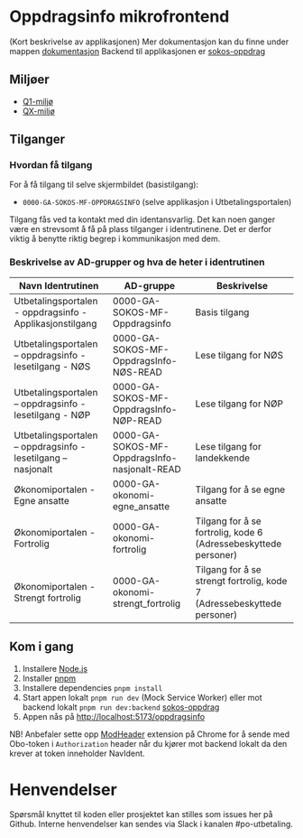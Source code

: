 # Oppdragsinfo mikrofrontend

(Kort beskrivelse av applikasjonen)
Mer dokumentasjon kan du finne under mappen [dokumentasjon](dokumentasjon)
Backend til applikasjonen er [sokos-oppdrag](https://github.com/navikt/sokos-oppdrag)

## Miljøer

- [Q1-miljø](https://utbetalingsportalen.intern.dev.nav.no/oppdragsinfo)
- [QX-miljø](https://utbetalingsportalen-qx.intern.nav.no/oppdragsinfo)

## Tilganger

### Hvordan få tilgang

For å få tilgang til selve skjermbildet (basistilgang):

- `0000-GA-SOKOS-MF-OPPDRAGSINFO` (selve applikasjon i Utbetalingsportalen)

Tilgang fås ved ta kontakt med din identansvarlig. Det kan noen ganger være en strevsomt å få på plass tilganger
i identrutinene. Det er derfor viktig å benytte riktig begrep i kommunikasjon med dem.

### Beskrivelse av AD-grupper og hva de heter i identrutinen

| Navn Identrutinen                                            | AD-gruppe                                    | Beskrivelse                                                             |
| ------------------------------------------------------------ | -------------------------------------------- | ----------------------------------------------------------------------- |
| Utbetalingsportalen - oppdragsinfo - Applikasjonstilgang     | 0000-GA-SOKOS-MF-Oppdragsinfo                | Basis tilgang                                                           |
| Utbetalingsportalen – oppdragsinfo - lesetilgang - NØS       | 0000-GA-SOKOS-MF-OppdragsInfo-NØS-READ       | Lese tilgang for NØS                                                    |
| Utbetalingsportalen – oppdragsinfo - lesetilgang - NØP       | 0000-GA-SOKOS-MF-OppdragsInfo-NØP-READ       | Lese tilgang for NØP                                                    |
| Utbetalingsportalen – oppdragsinfo - lesetilgang – nasjonalt | 0000-GA-SOKOS-MF-OppdragsInfo-nasjonalt-READ | Lese tilgang for landekkende                                            |
| Økonomiportalen - Egne ansatte                               | 0000-GA-okonomi-egne_ansatte                 | Tilgang for å se egne ansatte                                           |
| Økonomiportalen - Fortrolig                                  | 0000-GA-okonomi-fortrolig                    | Tilgang for å se fortrolig, kode 6 (Adressebeskyttede personer)         |
| Økonomiportalen - Strengt fortrolig                          | 0000-GA-okonomi-strengt_fortrolig            | Tilgang for å se strengt fortrolig, kode 7 (Adressebeskyttede personer) |

## Kom i gang

1. Installere [Node.js](https://nodejs.dev/en/)
2. Installer [pnpm](https://pnpm.io/)
3. Installere dependencies `pnpm install`
4. Start appen lokalt `pnpm run dev` (Mock Service Worker) eller mot backend lokalt `pnpm run dev:backend` [sokos-oppdrag](https://github.com/navikt/sokos-oppdrag)
5. Appen nås på <http://localhost:5173/oppdragsinfo>

NB! Anbefaler sette opp [ModHeader](https://modheader.com/) extension på Chrome for å sende med Obo-token i `Authorization` header når du kjører mot backend lokalt da den krever at token inneholder NavIdent.

# Henvendelser

Spørsmål knyttet til koden eller prosjektet kan stilles som issues her på Github.
Interne henvendelser kan sendes via Slack i kanalen #po-utbetaling.
